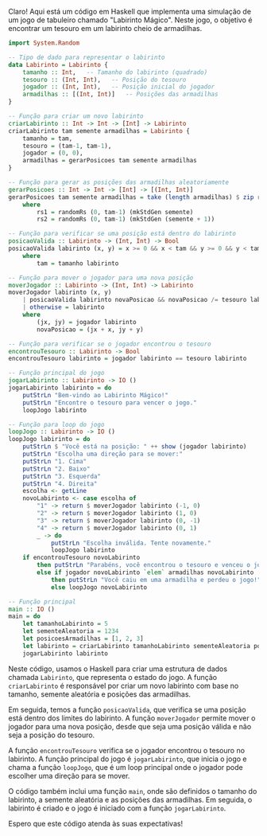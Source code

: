 Claro! Aqui está um código em Haskell que implementa uma simulação de um jogo de tabuleiro chamado "Labirinto Mágico". Neste jogo, o objetivo é encontrar um tesouro em um labirinto cheio de armadilhas.

```haskell
import System.Random

-- Tipo de dado para representar o labirinto
data Labirinto = Labirinto {
    tamanho :: Int,   -- Tamanho do labirinto (quadrado)
    tesouro :: (Int, Int),   -- Posição do tesouro
    jogador :: (Int, Int),   -- Posição inicial do jogador
    armadilhas :: [(Int, Int)]   -- Posições das armadilhas
}

-- Função para criar um novo labirinto
criarLabirinto :: Int -> Int -> [Int] -> Labirinto
criarLabirinto tam semente armadilhas = Labirinto {
    tamanho = tam,
    tesouro = (tam-1, tam-1),
    jogador = (0, 0),
    armadilhas = gerarPosicoes tam semente armadilhas
}

-- Função para gerar as posições das armadilhas aleatoriamente
gerarPosicoes :: Int -> Int -> [Int] -> [(Int, Int)]
gerarPosicoes tam semente armadilhas = take (length armadilhas) $ zip rs1 rs2
    where
        rs1 = randomRs (0, tam-1) (mkStdGen semente)
        rs2 = randomRs (0, tam-1) (mkStdGen (semente + 1))

-- Função para verificar se uma posição está dentro do labirinto
posicaoValida :: Labirinto -> (Int, Int) -> Bool
posicaoValida labirinto (x, y) = x >= 0 && x < tam && y >= 0 && y < tam
    where
        tam = tamanho labirinto

-- Função para mover o jogador para uma nova posição
moverJogador :: Labirinto -> (Int, Int) -> Labirinto
moverJogador labirinto (x, y)
    | posicaoValida labirinto novaPosicao && novaPosicao /= tesouro labirinto = labirinto { jogador = novaPosicao }
    | otherwise = labirinto
    where
        (jx, jy) = jogador labirinto
        novaPosicao = (jx + x, jy + y)

-- Função para verificar se o jogador encontrou o tesouro
encontrouTesouro :: Labirinto -> Bool
encontrouTesouro labirinto = jogador labirinto == tesouro labirinto

-- Função principal do jogo
jogarLabirinto :: Labirinto -> IO ()
jogarLabirinto labirinto = do
    putStrLn "Bem-vindo ao Labirinto Mágico!"
    putStrLn "Encontre o tesouro para vencer o jogo."
    loopJogo labirinto

-- Função para loop do jogo
loopJogo :: Labirinto -> IO ()
loopJogo labirinto = do
    putStrLn $ "Você está na posição: " ++ show (jogador labirinto)
    putStrLn "Escolha uma direção para se mover:"
    putStrLn "1. Cima"
    putStrLn "2. Baixo"
    putStrLn "3. Esquerda"
    putStrLn "4. Direita"
    escolha <- getLine
    novoLabirinto <- case escolha of
        "1" -> return $ moverJogador labirinto (-1, 0)
        "2" -> return $ moverJogador labirinto (1, 0)
        "3" -> return $ moverJogador labirinto (0, -1)
        "4" -> return $ moverJogador labirinto (0, 1)
        _ -> do
            putStrLn "Escolha inválida. Tente novamente."
            loopJogo labirinto
    if encontrouTesouro novoLabirinto
        then putStrLn "Parabéns, você encontrou o tesouro e venceu o jogo!"
        else if jogador novoLabirinto `elem` armadilhas novoLabirinto
            then putStrLn "Você caiu em uma armadilha e perdeu o jogo!"
            else loopJogo novoLabirinto

-- Função principal
main :: IO ()
main = do
    let tamanhoLabirinto = 5
    let sementeAleatoria = 1234
    let posicoesArmadilhas = [1, 2, 3]
    let labirinto = criarLabirinto tamanhoLabirinto sementeAleatoria posicoesArmadilhas
    jogarLabirinto labirinto
```

Neste código, usamos o Haskell para criar uma estrutura de dados chamada `Labirinto`, que representa o estado do jogo. A função `criarLabirinto` é responsável por criar um novo labirinto com base no tamanho, semente aleatória e posições das armadilhas.

Em seguida, temos a função `posicaoValida`, que verifica se uma posição está dentro dos limites do labirinto. A função `moverJogador` permite mover o jogador para uma nova posição, desde que seja uma posição válida e não seja a posição do tesouro.

A função `encontrouTesouro` verifica se o jogador encontrou o tesouro no labirinto. A função principal do jogo é `jogarLabirinto`, que inicia o jogo e chama a função `loopJogo`, que é um loop principal onde o jogador pode escolher uma direção para se mover.

O código também inclui uma função `main`, onde são definidos o tamanho do labirinto, a semente aleatória e as posições das armadilhas. Em seguida, o labirinto é criado e o jogo é iniciado com a função `jogarLabirinto`.

Espero que este código atenda às suas expectativas!